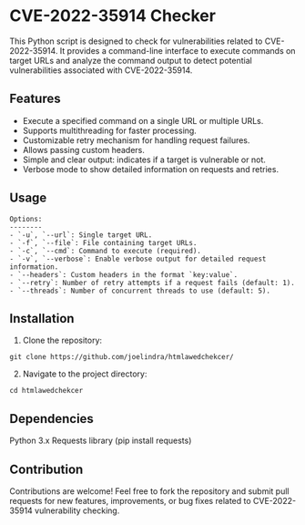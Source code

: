 # CVE-2022-35914 Checker

This Python script is designed to check for vulnerabilities related to CVE-2022-35914. It provides a command-line interface to execute commands on target URLs and analyze the command output to detect potential vulnerabilities associated with CVE-2022-35914.

## Features

- Execute a specified command on a single URL or multiple URLs.
- Supports multithreading for faster processing.
- Customizable retry mechanism for handling request failures.
- Allows passing custom headers.
- Simple and clear output: indicates if a target is vulnerable or not.
- Verbose mode to show detailed information on requests and retries.

## Usage

```
Options:
--------
- `-u`, `--url`: Single target URL.
- `-f`, `--file`: File containing target URLs.
- `-c`, `--cmd`: Command to execute (required).
- `-v`, `--verbose`: Enable verbose output for detailed request information.
- `--headers`: Custom headers in the format `key:value`.
- `--retry`: Number of retry attempts if a request fails (default: 1).
- `--threads`: Number of concurrent threads to use (default: 5).
```

## Installation
1. Clone the repository:
```
git clone https://github.com/joelindra/htmlawedchekcer/
```
2. Navigate to the project directory:
```
cd htmlawedchekcer
```

## Dependencies
Python 3.x
Requests library (pip install requests)

## Contribution
Contributions are welcome! Feel free to fork the repository and submit pull requests for new features, improvements, or bug fixes related to CVE-2022-35914 vulnerability checking.
